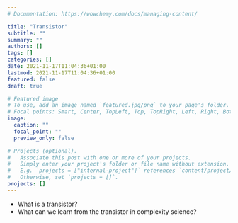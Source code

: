 ```yaml
---
# Documentation: https://wowchemy.com/docs/managing-content/

title: "Transistor"
subtitle: ""
summary: ""
authors: []
tags: []
categories: []
date: 2021-11-17T11:04:36+01:00
lastmod: 2021-11-17T11:04:36+01:00
featured: false
draft: true

# Featured image
# To use, add an image named `featured.jpg/png` to your page's folder.
# Focal points: Smart, Center, TopLeft, Top, TopRight, Left, Right, BottomLeft, Bottom, BottomRight.
image:
  caption: ""
  focal_point: ""
  preview_only: false

# Projects (optional).
#   Associate this post with one or more of your projects.
#   Simply enter your project's folder or file name without extension.
#   E.g. `projects = ["internal-project"]` references `content/project/deep-learning/index.md`.
#   Otherwise, set `projects = []`.
projects: []
---
```


- What is a transistor?
- What can we learn from the transistor in complexity science?
